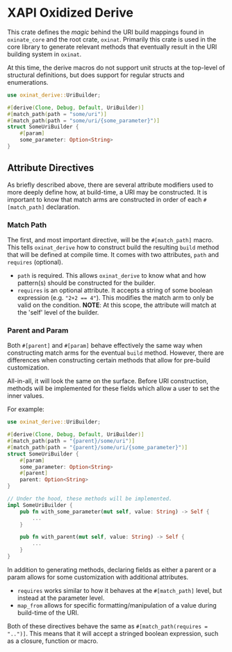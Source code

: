# XAPI Oxidized Derive #
This crate defines the *magic* behind the URI build mappings found in
`oxinate_core` and the root crate, `oxinat`. Primarily this crate is
used in the core library to generate relevant methods that eventually
result in the URI building system in `oxinat`.

At this time, the derive macros do not support unit structs at the
top-level of structural definitions, but does support for regular
structs and enumerations.

```rust
use oxinat_derive::UriBuilder;

#[derive(Clone, Debug, Default, UriBuilder)]
#[match_path(path = "some/uri")]
#[match_path(path = "some/uri/{some_parameter}")]
struct SomeUriBuilder {
    #[param]
    some_parameter: Option<String>
}
```

## Attribute Directives ##
As briefly described above, there are several attribute modifiers used
to more deeply define how, at build-time, a URI may be constructed.
It is important to know that match arms are constructed in order of
each `#[match_path]` declaration.

### Match Path ###
The first, and most important directive, will be the `#[match_path]`
macro. This tells `oxinat_derive` how to construct build the resulting
`build` method that will be defined at compile time. It comes with two
attributes, `path` and `requires` (optional).

- `path` is required. This allows `oxinat_derive` to know what and how
   pattern(s) should be constructed for the builder.
- `requires` is an optional attribute. It accepts a string of some
   boolean expression (e.g. ```"2+2 == 4"```). This modifies the match
   arm to only be valid on the condition. **NOTE**: At this scope, the
   attribute will match at the 'self' level of the builder.

### Parent and Param ###
Both `#[parent]` and `#[param]` behave effectively the same way when
constructing match arms for the eventual `build` method. However,
there are differences when constructing certain methods that allow for
pre-build customization.

All-in-all, it will look the same on the surface. Before URI
construction, methods will be implemented for these fields which allow
a user to set the inner values.

For example:

```rust
use oxinat_derive::UriBuilder;

#[derive(Clone, Debug, Default, UriBuilder)]
#[match_path(path = "{parent}/some/uri")]
#[match_path(path = "{parent}/some/uri/{some_parameter}")]
struct SomeUriBuilder {
    #[param]
    some_parameter: Option<String>
    #[parent]
    parent: Option<String>
}

// Under the hood, these methods will be implemented.
impl SomeUriBuilder {
    pub fn with_some_parameter(mut self, value: String) -> Self {
        ...
    }

    pub fn with_parent(mut self, value: String) -> Self {
        ...
    }
}
```

In addition to generating methods, declaring fields as either a parent
or a param allows for some customization with additional attributes.

- `requires` works similar to how it behaves at the `#[match_path]`
   level, but instead at the parameter level.
- `map_from` allows for specific formatting/manipulation of a value
   during build-time of the URI.

Both of these directives behave the same as
`#[match_path(requires = "..")]`. This means that it will accept a
stringed boolean expression, such as a closure, function or macro.
